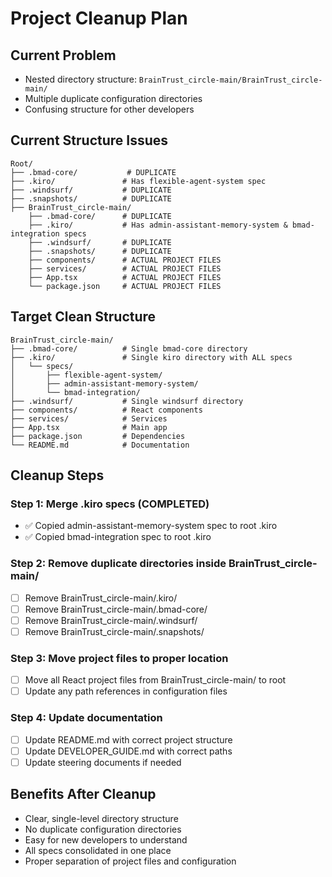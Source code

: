 # Project Cleanup Plan

## Current Problem
- Nested directory structure: `BrainTrust_circle-main/BrainTrust_circle-main/`
- Multiple duplicate configuration directories
- Confusing structure for other developers

## Current Structure Issues
```
Root/
├── .bmad-core/           # DUPLICATE
├── .kiro/               # Has flexible-agent-system spec
├── .windsurf/           # DUPLICATE
├── .snapshots/          # DUPLICATE
├── BrainTrust_circle-main/
    ├── .bmad-core/      # DUPLICATE
    ├── .kiro/           # Has admin-assistant-memory-system & bmad-integration specs
    ├── .windsurf/       # DUPLICATE
    ├── .snapshots/      # DUPLICATE
    ├── components/      # ACTUAL PROJECT FILES
    ├── services/        # ACTUAL PROJECT FILES
    ├── App.tsx          # ACTUAL PROJECT FILES
    └── package.json     # ACTUAL PROJECT FILES
```

## Target Clean Structure
```
BrainTrust_circle-main/
├── .bmad-core/          # Single bmad-core directory
├── .kiro/               # Single kiro directory with ALL specs
│   └── specs/
│       ├── flexible-agent-system/
│       ├── admin-assistant-memory-system/
│       └── bmad-integration/
├── .windsurf/           # Single windsurf directory
├── components/          # React components
├── services/            # Services
├── App.tsx              # Main app
├── package.json         # Dependencies
└── README.md            # Documentation
```

## Cleanup Steps

### Step 1: Merge .kiro specs (COMPLETED)
- ✅ Copied admin-assistant-memory-system spec to root .kiro
- ✅ Copied bmad-integration spec to root .kiro

### Step 2: Remove duplicate directories inside BrainTrust_circle-main/
- [ ] Remove BrainTrust_circle-main/.kiro/
- [ ] Remove BrainTrust_circle-main/.bmad-core/
- [ ] Remove BrainTrust_circle-main/.windsurf/
- [ ] Remove BrainTrust_circle-main/.snapshots/

### Step 3: Move project files to proper location
- [ ] Move all React project files from BrainTrust_circle-main/ to root
- [ ] Update any path references in configuration files

### Step 4: Update documentation
- [ ] Update README.md with correct project structure
- [ ] Update DEVELOPER_GUIDE.md with correct paths
- [ ] Update steering documents if needed

## Benefits After Cleanup
- Clear, single-level directory structure
- No duplicate configuration directories
- Easy for new developers to understand
- All specs consolidated in one place
- Proper separation of project files and configuration